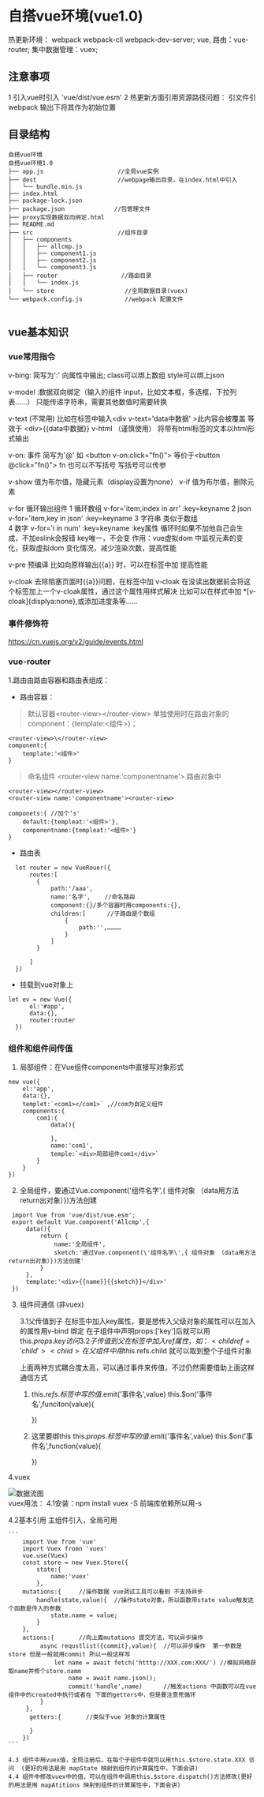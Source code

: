 # 自搭vue环境(vue1.0)
热更新环境： webpack webpack-cli webpack-dev-server;
vue,
路由：vue-router;
集中数据管理：vuex;

## 注意事项

1 引入vue时引入 'vue/dist/vue.esm'
2 热更新方面引用资源路径问题：
    引文件引webpack 输出下将其作为初始位置
## 目录结构
```
自搭vue环境
自搭vue环境1.0
├── app.js                     //全局vue实例                  
├── dest                       //webpage输出目录，在index.html中引入         
│   └── bundle.min.js                               
├── index.html                               
├── package-lock.json                               
├── package.json              //包管理文件                   
├── proxy实现数据双向绑定.html                               
├── README.md                               
├── src                        //组件目录       
│   ├── components                               
│   │   ├── allcmp.js                               
│   │   ├── component1.js                               
│   │   ├── component2.js                               
│   │   └── component3.js                               
│   ├── router                  //路由目录            
│   │   └── index.js                               
│   └── store                    //全局数据目录(vuex)      
└── webpack.config.js            //webpack 配置文件                 
            
```

## vue基本知识

### vue常用指令

v-bing:   简写为':'   向属性中输出;
    class可以绑上数组
    style可以绑上json

v-model :数据双向绑定（输入的组件 input，比如文本框，多选框，下拉列表……）
    只能传递字符串，需要其他数值时需要转换

v-text (不常用) 比如在标签中输入\<div v-text='data中数据' >此内容会被覆盖</div> 等效于 \<div>{{data中数据}}</div>
v-html （谨慎使用） 将带有html标签的文本以html形式输出


v-on:  事件 简写为'@' 如 \<button v-on:click="fn()"> 等价于\<button @click="fn()"> fn 也可以不写括号 写括号可以传参

v-show  值为布尔值，隐藏元素（display设置为none）
v-if    值为布尔值，删除元素

v-for  循环输出组件
 1 循环数组 v-for='item,index in arr' :key=keyname
 2 json    v-for='item,key in json' :key=keyname
 3 字符串   类似于数组    
 4 数字     v-for='i in num'   :key=keyname
 :key属性 循环时如果不加他自己会生成，不加eslink会报错 key唯一，不会变
        作用：vue虚拟dom 中监视元素的变化，获取虚拟dom 变化情况，减少渲染次数，提高性能


v-pre 预编译  比如向原样输出{{a}} 时，可以在标签中加
提高性能

v-cloak 去除阻塞页面时{{a}}问题，在标签中加 v-cloak  在没读出数据前会将这个标签加上一个v-cloak属性，通过这个属性用样式解决 比如可以在样式中加 *[v-cloak]{displya:none},或添加进度条等……


### 事件修饰符

https://cn.vuejs.org/v2/guide/events.html


### vue-router 
1.路由由路由容器和路由表组成：

* 路由容器：
> 默认容器\<router-view>\</router-view>
> 单独使用时在路由对象的 component：{template:\<组件>}；
```
<router-view>\</router-view>
component:{
    template:'<组件>'
}

```

>命名组件 \<router-view name:'componentname'></router-view>
> 路由对象中 
```
<router-view></router-view>
<router-view name:'componentname'><router-view>

componets:{ //加个‘s'
    default:{templeat:'<组件>'},
    componentname:{templeat:'<组件>'}
}
```

* 路由表
```
  let router = new VueRouer({
      routes:[
        {
            path:'/aaa',
            name:'名字',    //命名路由
            component:{}/多个容器时用components:{},
            children:[      //子路由是个数组
                {
                    path:'',…………
                }
            ]
        }

      ]
  })
```
* 挂载到vue对象上
```
let ev = new Vue({
      el:'#app',
      data:{},
      router:router
  })
```

### 组件和组件间传值    

1. 局部组件：在Vue组件components中直接写对象形式
 ```
 new vue({
     el:'app',
     data:{},
     templet:`<com1></com1>` ,//com为自定义组件
     components:{
         com1:{
             data(){

             },
             name:'com1',
             temple:`<div>局部组件com1</div>` 
         }
     }
 })
 ```
 2. 全局组件，要通过Vue.component(\'组件名字\',{ 组件对象 （data用方法return出对象）})方法创建
   ```
    import Vue from 'vue/dist/vue.esm';
    export default Vue.component('Allcmp',{
        data(){
            return {
                name:'全局组件',
                sketch:'通过Vue.component(\'组件名字\',{ 组件对象 （data用方法return出对象）})方法创建'
            }
        },
        template:'<div>{{name}}{{sketch}}</div>'
    })
   ```

3. 组件间通信 (非vuex)

    3.1父传值到子
        在标签中加入key属性，要是想传入父级对象的属性可以在加入的属性用v-bind 绑定
        在子组件中声明props:['key']后就可以用 this.$props.key 访问
    3.2子传值到父
        在标签中加入 ref属性，如：<child ref='child'><chiid>
        在父组件中用this.$refs.child  就可以取到整个子组件对象

    上面两种方式耦合度太高，可以通过事件来传值，不过仍然需要借助上面这样通信方式
      1. this.$refs.标签中写的值.$emit('事件名',value)
         this.$on('事件名',funciton(value){

         })

      2. 这里要绑this 
         this.$props.标签中写的值.$emit('事件名',value)
         this.$on('事件名',function(value){

         })


4.vuex

![数据流图](https://vuex.vuejs.org/vuex.png)<br>
  vuex用法：
  4.1安装：npm install vuex -S 前端库依赖所以用-s

  4.2基本引用
    主组件引入，全局可用

    ```
        import Vue from 'vue'
        import Vuex fromn 'vuex'
        vue.use(Vuex)
        const store = new Vuex.Store({
            state:{
                name:'vuex'
            },
        mutations:{     //操作数据 vue调试工具可以看到 不支持异步
            handle(state,value){  //操作state对象，所以函数带state value触发这个函数是传入的参数
                state.name = value;
            }
        },
        actions:{       //向上面mutations 提交方法，可以异步操作
             async requstlist({commit},value){  //可以异步操作  第一参数是 store 但是一般就用commit 所以一般这样写 
                 let name = await fetch('htttp://XXX.com:XXX/') //模拟网络获取name并修个store.namm 
                     name = await name.json();
                     commit('handle',name)      //触发actions 中函数可以在vue组件中的created中执行或者在 下面的getters中，但是要注意死循环
             }
         },
          getters:{       //类似于vue 对象的计算属性

          }
        })
    ```
    
    4.3 组件中用vuex值，全局注册后，在每个子组件中就可以用this.$store.state.XXX 访问  (更好的用法是用 mapState 映射到组件的计算属性中，下面会讲)
    4.4 组件中修改vuex中的值，可以在组件中调用this.$store.dispatch()方法修改(更好的用法是用 mapAtitions 映射到组件的计算属性中，下面会讲)